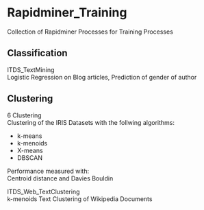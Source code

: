 # Rapidminer_Training
Collection of Rapidminer Processes for Training Processes

## Classification
ITDS_TextMining  
Logistic Regression on Blog articles, Prediction of gender of author

## Clustering
6 Clustering  
Clustering of the IRIS Datasets with the follwing algorithms:
- k-means
- k-menoids
- X-means
- DBSCAN

Performance measured with:   
Centroid distance and Davies Bouldin


ITDS_Web_TextClustering  
k-menoids Text Clustering of Wikipedia Documents
